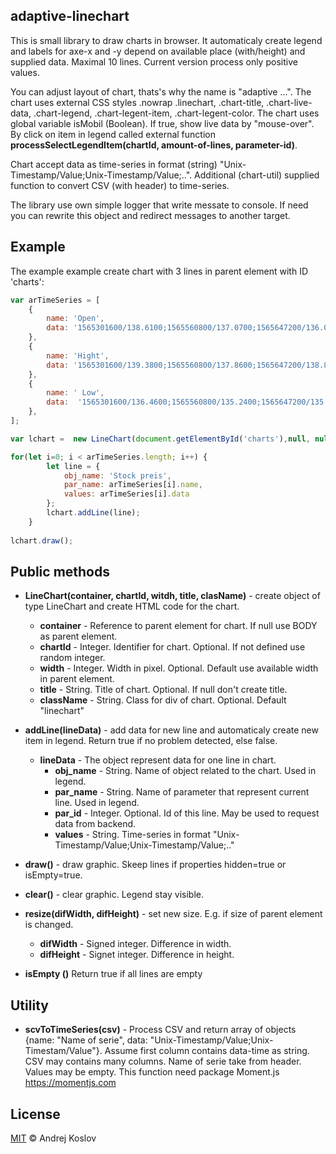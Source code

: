 ## adaptive-linechart

This is small library to draw charts in browser. It automaticaly create legend and labels for axe-x and -y depend on 
available place (with/height) and supplied data. Maximal 10 lines. Current version process only positive values.

You can adjust layout of chart, thats's why the name is "adaptive ...". The chart uses external CSS styles .nowrap 
.linechart, .chart-title, .chart-live-data, .chart-legend, .chart-legent-item, .chart-legent-color. The chart uses 
global variable isMobil (Boolean). If true, show live data by "mouse-over". By click on item in legend called external
function **processSelectLegendItem(chartId, amount-of-lines, parameter-id)**. 

Chart accept data as time-series in format (string) "Unix-Timestamp/Value;Unix-Timestamp/Value;..". Additional (chart-util) 
supplied function to convert CSV (with header) to time-series.

The library use own simple logger that write messate to console. If need you can rewrite this object and redirect messages
 to another target.

## Example

The example example create chart with 3 lines in parent element with ID 'charts':
```js
var arTimeSeries = [
    {
        name: 'Open',
        data: '1565301600/138.6100;1565560800/137.0700;1565647200/136.0500;1565733600/136.3600;1565820000/134.3900'
    },
    {
        name: 'Hight',
        data: '1565301600/139.3800;1565560800/137.8600;1565647200/138.8000;1565733600/136.9200;1565820000/134.5800'
    },
    {
        name: ' Low',
        data:  '1565301600/136.4600;1565560800/135.2400;1565647200/135.0000;1565733600/133.6700;1565820000/132.2500'
    },
];

var lchart =  new LineChart(document.getElementById('charts'),null, null, 'Example Chart-Line', null);

for(let i=0; i < arTimeSeries.length; i++) {
        let line = {
            obj_name: 'Stock preis',
            par_name: arTimeSeries[i].name,
            values: arTimeSeries[i].data
        };
        lchart.addLine(line);
    }
            
lchart.draw();
```

## Public methods

+ **LineChart(container, chartId, witdh, title, clasName)** - create object of type LineChart and create HTML code for the chart.
    - **container** - Reference to parent element for chart. If null use BODY as parent element.
    - **chartId** - Integer. Identifier for chart. Optional. If not defined use random integer.
    - **width** - Integer. Width in pixel. Optional. Default use available width in parent element.
    - **title** - String. Title of chart. Optional. If null don't create title.
    - **className** - String. Class for div of chart. Optional. Default "linechart"

+ **addLine(lineData)** - add data for new line and automaticaly create new item in legend. Return true if no problem detected, else false.
    - **lineData** - The object represent data for one line in chart.
        - **obj_name** - String. Name of object related to the chart. Used in legend.
        - **par_name** - String. Name of parameter that represent current line. Used in legend.
        - **par_id** - Integer. Optional. Id of this line. May be used to request data from backend.
        - **values** - String. Time-series in format "Unix-Timestamp/Value;Unix-Timestamp/Value;.."

+ **draw()** - draw graphic. Skeep lines if properties hidden=true or isEmpty=true.

+ **clear()** - clear graphic. Legend stay visible.

+  **resize(difWidth, difHeight)** - set new size. E.g. if size of parent element is changed.
    - **difWidth** - Signed integer. Difference in width.
    - **difHeight** - Signet integer. Difference in height.

+ **isEmpty ()** Return true if all lines are empty

## Utility

+ **scvToTimeSeries(csv)** - Process CSV and return array of objects {name: "Name of serie", data: "Unix-Timestamp/Value;Unix-Timestam/Value"}. 
  Assume first column contains data-time as string. CSV may contains many columns. Name of serie take from header. Values may be empty. 
  This function need package Moment.js https://momentjs.com

## License

[MIT](https://opensource.org/licenses/MIT) © Andrej Koslov
